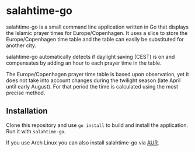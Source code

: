 # salahtime-go

salahtime-go is a small command line application written in Go that displays the Islamic prayer times for Europe/Copenhagen. It uses a slice to store the Europe/Copenhagen time table and the table can easily be substituted for another city.

salahtime-go automatically detects if daylight saving (CEST) is on and compensates by adding an hour to each prayer time in the table.

The Europe/Copenhagen prayer time table is based upon observation, yet it does not take into account changes during the twilight season (late April until early August). For that period the time is calculated using the most precise method.

## Installation

Clone this repository and use `go install` to build and install the application. Run it with `salahtime-go`.

If you use Arch Linux you can also install salahtime-go via [AUR](https://aur.archlinux.org/packages/salahtime-go).
